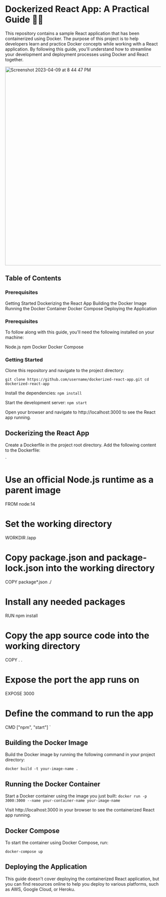 # Dockerized React App: A Practical Guide 🐳🚀

This repository contains a sample React application that has been containerized using Docker. The purpose of this project is to help developers learn and practice Docker concepts while working with a React application. By following this guide, you'll understand how to streamline your development and deployment processes using Docker and React together.


<img width="643" alt="Screenshot 2023-04-09 at 8 44 47 PM" src="https://user-images.githubusercontent.com/33016488/230822199-3fa3017b-fd04-410f-bb08-8c8fecb3f52c.png">


## Table of Contents
### Prerequisites
Getting Started
Dockerizing the React App
Building the Docker Image
Running the Docker Container
Docker Compose
Deploying the Application

### Prerequisites
To follow along with this guide, you'll need the following installed on your machine:

Node.js
npm
Docker
Docker Compose

### Getting Started
Clone this repository and navigate to the project directory:

`git clone https://github.com/username/dockerized-react-app.git
cd dockerized-react-app`

Install the dependencies:
`npm install`

Start the development server:
`npm start`

Open your browser and navigate to http://localhost:3000 to see the React app running.

## Dockerizing the React App
Create a Dockerfile in the project root directory.
Add the following content to the Dockerfile:

`
# Use an official Node.js runtime as a parent image
FROM node:14

# Set the working directory
WORKDIR /app

# Copy package.json and package-lock.json into the working directory
COPY package*.json ./

# Install any needed packages
RUN npm install

# Copy the app source code into the working directory
COPY . .

# Expose the port the app runs on
EXPOSE 3000

# Define the command to run the app
CMD ["npm", "start"]
`

## Building the Docker Image
Build the Docker image by running the following command in your project directory:

`docker build -t your-image-name .`

## Running the Docker Container
Start a Docker container using the image you just built:
`docker run -p 3000:3000 --name your-container-name your-image-name`

Visit http://localhost:3000 in your browser to see the containerized React app running.

## Docker Compose
To start the container using Docker Compose, run:

`docker-compose up`

## Deploying the Application
This guide doesn't cover deploying the containerized React application, but you can find resources online to help you deploy to various platforms, such as AWS, Google Cloud, or Heroku.






